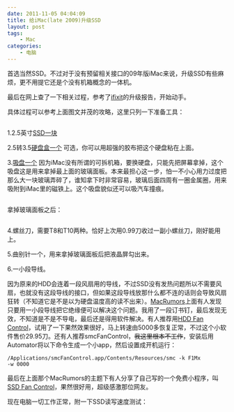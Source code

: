 ```yaml
---
date: 2011-11-05 04:04:09
title: 给iMac(late 2009)升级SSD
layout: post
tags:
    - Mac
categories:
    - 电脑
---
```

首选当然SSD。不过对于没有预留相关接口的09年版iMac来说，升级SSD有些麻烦，更不用提它还是个没有机箱概念的一体机。

最后在网上查了一下相关过程，参考了<a href="http://www.ifixit.com/Guide/iMac-Intel-27-Inch-Hard-Drive-Replacement/1634/1">ifixit</a>的升级报告，开始动手。

具体过程可以参考上面图文并茂的攻略，这里只列一下准备工具：

<img src="https://lh3.googleusercontent.com/-CpauMmuF09Y/TrTuEOOKmYI/AAAAAAABh4E/Ow0gdHMOzNY/s640/IMG_3314.jpg" alt="" />

1.2.5英寸<a href="http://amzn.com/B004W2JKWG">SSD一块</a>

2.5转3.5<a href="http://amzn.com/B002Z2QDNE">硬盘盒一个</a> 可选，你可以用超强的胶布把这个硬盘粘在上面。

3.<a href="http://www.walmart.com/ip/Bondo-Double-Handle-Locking-Suction-Cup-Dent-Puller/17130354">吸盘一个</a> 因为iMac没有所谓的可拆机箱，要换硬盘，只能先把屏幕拿掉，这个吸盘这是用来拿掉最上面的玻璃面板。本来最担心这一步，怕一不小心用力过度把那么大一块玻璃弄碎了，谁知拿下时非常容易，玻璃后面四周有一圈金属圈，用来吸附到iMac里的磁铁上。这个吸盘貌似还可以吸汽车撞痕。

<img src="https://lh4.googleusercontent.com/-yropBLTEBaM/TrTuEAoXSwI/AAAAAAABh4U/-d5H0UYH6fY/s640/IMG_3316.jpg" alt="" />

拿掉玻璃面板之后：

<img src="https://lh4.googleusercontent.com/-yw6eYJ6rLfQ/TrTuEBTrfWI/AAAAAAABh4I/Rx9m2_W0wyo/s640/IMG_3318.jpg" alt="" />

4.螺丝刀，需要T8和T10两种。恰好上次用0.99刀收过一副小螺丝刀，刚好能用上。

5.曲别针一个，用来拿掉玻璃面板后把液晶屏勾出来。

6.一小段导线。

因为原来的HDD会连着一段风扇用的导线，不过SSD没有发热问题所以不需要风扇，也就没有这段导线的接口，但如果这段导线放那什么都不连的话则会导致风扇狂转（不知道它是不是以为硬盘温度高的读不出来）。<a href="http://forums.macrumors.com/showthread.php?t=808178">MacRumors</a>上面有人发现只要用一小段导线把它绝缘便可以解决这个问题。我用了一段订书钉，最后发现无效，不知道是不是不导电，最后还是得用软件解决。有人推荐用<a href="http://www.hddfancontrol.com/">HDD Fan Control</a>，试用了一下果然效果很好，马上转速由5000多恢复正常，不过这个小软件售价29.95刀。还有人推荐smcFanControl，<del>我这里根本不工作</del>，安装后用Automator将以下命令生成一个小app，然后设置成开机运行：

<code>/Applications/smcFanControl.app/Contents/Resources/smc -k F1Mx -w 0000</code>

最后在上面那个MacRumors的主题下有人分享了自己写的一个免费小程序，叫<a href="http://exirion.net/ssdfanctrl/Site/SSD_Fan_Control.html">SSD Fan Control</a>，果然很好用，超级感激那位网友。

现在电脑一切工作正常，附一下SSD读写速度测试：

<img src="https://lh5.googleusercontent.com/-G975EFVO5Hs/Tw0w0740MBI/AAAAAAABivA/oQUXrYi14wQ/s640/Screen%252520Shot%2525202011-11-04%252520at%2525208.45.35%252520PM.png" alt="" />
